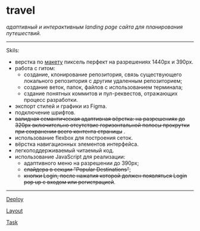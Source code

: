 # travel

_адаптивный и интерактивным landing page сайта для планирования путешествий._
**************************
Skils:
 * верстка по [макету](https://www.figma.com/file/BhULVGGIachSAjoBazhP9P/Travel?node-id=0%3A1&t=NOnWinwbp7wfqMSO-0) пиксель перфект на разрешениях 1440рх и 390px.
 * работа с гитом: 
   - создание, клонирование репозитория, связь существующего локального репозитория с другим удаленным репозиторием;
   - создание веток, папок, файлов с использованием терминала;
   - сздание понятных коммитов и пул-реквестов, отражающих процесс разработки.
 * экспорт стилей и графики из Figma.
 * подключение шрифтов.
 * ~~валидная семантическая адаптивная вёрстка: на разрешениях до 320рх включительно отсутствие горизонтальной полосы прокрутки при сохранении всего контента страницы~~ .
 * использование flexbox для построения сеток.
 * вёрстка навигационных элементов интерфейса.
 * легкоподдерживаемый читаемый код.
 * использование JavaScript для реализации:
   - адаптивного меню на разрешении до 390рх;
   - ~~слайдера в секции "Popular Destinations"~~;
   - ~~кнопки Login, после нажатия которой должен появляться Login pop up с входом или регистрацией~~.
 
 *************************

[Deploy](https://rolling-scopes-school.github.io/idzanamimao-JSFEPRESCHOOL2022Q2/travel/)

[Layout](https://www.figma.com/file/BhULVGGIachSAjoBazhP9P/Travel?node-id=0%3A1&t=NOnWinwbp7wfqMSO-0)

[Task](https://github.com/rolling-scopes-school/tasks/blob/master/tasks/travel/travel.md)
